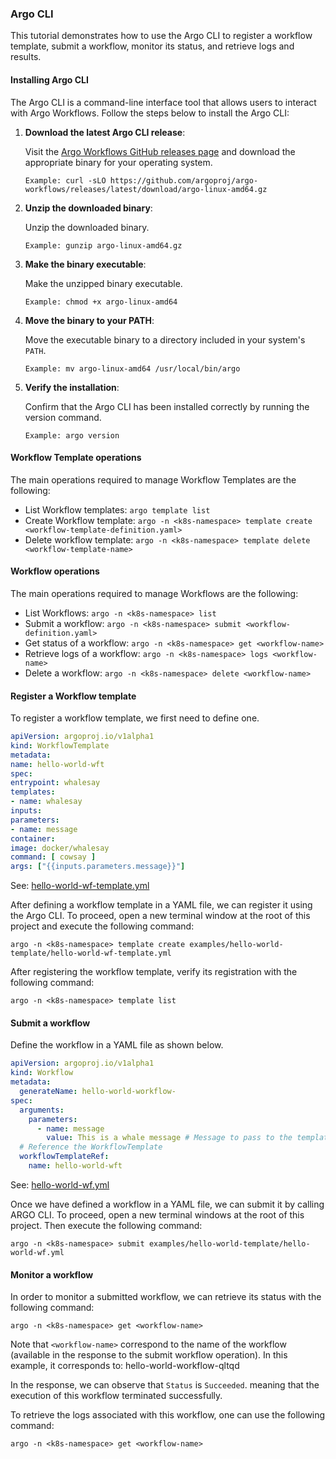 ### Argo CLI

This tutorial demonstrates how to use the Argo CLI to register a workflow template, submit a workflow, monitor its status, and retrieve logs and results.

#### Installing Argo CLI

The Argo CLI is a command-line interface tool that allows users to interact with Argo Workflows. Follow the steps below to install the Argo CLI:

1. **Download the latest Argo CLI release**:

   Visit the [Argo Workflows GitHub releases page](https://github.com/argoproj/argo-workflows/releases) and download the appropriate binary for your operating system.

   `Example: curl -sLO https://github.com/argoproj/argo-workflows/releases/latest/download/argo-linux-amd64.gz`

2. **Unzip the downloaded binary**:

   Unzip the downloaded binary.

   `Example: gunzip argo-linux-amd64.gz`

3. **Make the binary executable**:

   Make the unzipped binary executable.

   `Example: chmod +x argo-linux-amd64`

4. **Move the binary to your PATH**:

   Move the executable binary to a directory included in your system's `PATH`.

   `Example: mv argo-linux-amd64 /usr/local/bin/argo`

5. **Verify the installation**:

   Confirm that the Argo CLI has been installed correctly by running the version command.

   `Example: argo version`



#### Workflow Template operations

The main operations required to manage Workflow Templates are the following:

- List Workflow templates: `argo template list`
- Create Workflow template: `argo -n <k8s-namespace> template create <workflow-template-definition.yaml>`
- Delete workflow template: `argo -n <k8s-namespace> template delete <workflow-template-name>`

#### Workflow operations

The main operations required to manage Workflows are the following:

- List Workflows: `argo -n <k8s-namespace> list`
- Submit a workflow: `argo -n <k8s-namespace> submit <workflow-definition.yaml>`
- Get status of a workflow: `argo -n <k8s-namespace> get <workflow-name>`
- Retrieve logs of a workflow: `argo -n <k8s-namespace> logs <workflow-name>`
- Delete a workflow: `argo -n <k8s-namespace> delete <workflow-name>`

#### Register a Workflow template

To register a workflow template, we first need to define one.

```yaml
apiVersion: argoproj.io/v1alpha1
kind: WorkflowTemplate
metadata:
name: hello-world-wft
spec:
entrypoint: whalesay
templates:
- name: whalesay
inputs:
parameters:
- name: message
container:
image: docker/whalesay
command: [ cowsay ]
args: ["{{inputs.parameters.message}}"]
```

See: [hello-world-wf-template.yml](../examples/hello-world-template/hello-world-wf-template.yml)

After defining a workflow template in a YAML file, we can register it using the Argo CLI. To proceed, open a new terminal window at the root of this project and execute the following command:

```
argo -n <k8s-namespace> template create examples/hello-world-template/hello-world-wf-template.yml
```

After registering the workflow template, verify its registration with the following command:
```
argo -n <k8s-namespace> template list
```

#### Submit a workflow

Define the workflow in a YAML file as shown below.

```yaml
apiVersion: argoproj.io/v1alpha1
kind: Workflow
metadata:
  generateName: hello-world-workflow-
spec:
  arguments:
    parameters:
      - name: message
        value: This is a whale message # Message to pass to the template
  # Reference the WorkflowTemplate
  workflowTemplateRef:
    name: hello-world-wft
```
See: [hello-world-wf.yml](../examples/hello-world-template/hello-world-wf.yml)

Once we have defined a workflow in a YAML file, we can submit it by calling ARGO CLI. To proceed, open a new terminal windows at the root of this project. Then execute the following command:

```
argo -n <k8s-namespace> submit examples/hello-world-template/hello-world-wf.yml
```

#### Monitor a workflow

In order to monitor a submitted workflow, we can retrieve its status with the following command:
```
argo -n <k8s-namespace> get <workflow-name>
```
Note that `<workflow-name>` correspond to the name of the workflow (available in the response to the submit workflow operation). In this example, it corresponds to: hello-world-workflow-qltqd

In the response, we can observe that `Status` is `Succeeded`. meaning that the execution of this workflow terminated successfully.

To retrieve the logs associated with this workflow, one can use the following command:
```
argo -n <k8s-namespace> get <workflow-name>
```
